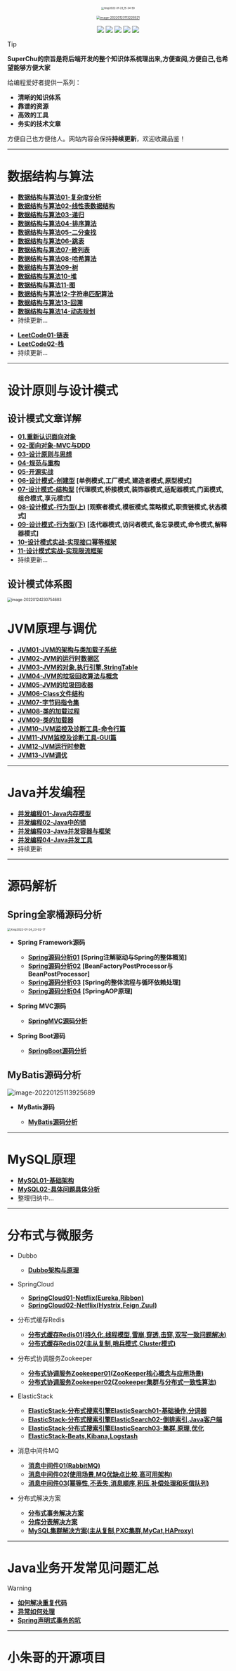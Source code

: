 <p align="center">
    <a href="/" >
        <img src="https://fechin-picgo.oss-cn-shanghai.aliyuncs.com/PicGo/Xnip2022-01-23_15-34-59.png" alt="Xnip2022-01-23_15-34-59" style="zoom:40%;" />
    </a>
</p>
<p align="center">
    <a href="/" >
        <img src="https://fechin-picgo.oss-cn-shanghai.aliyuncs.com/PicGo/Xnip2022-01-23_15-25-3801.png" alt="image-20220123113225521" style="zoom:50%;" />
    </a>
</p>


<p align="center">
  <a href="http://www.zhuguoqing.cn" target="_blank"><img src="https://img.shields.io/badge/%E5%B0%8F%E6%9C%B1%E5%93%A5%E7%9A%84%E5%8D%9A%E5%AE%A2-zhuguoqing.cn-FFFFFF"></a>
  <a href="https://github.com/fechinchu" target="_blank"><img src="https://img.shields.io/badge/fechinchu-github-000000"></a>
  <a href="https://space.bilibili.com/38255113" target="_blank"><img src="https://img.shields.io/badge/%E6%88%91%E7%9A%84%E4%B8%BB%E9%A1%B5-bilibili-FB7299"></a>
  <a href="https://fechinchu.github.io/free-log/" target="_blank"><img src="https://img.shields.io/badge/free--log-%E6%88%91%E7%9A%84%E5%BC%80%E6%BA%90%E9%A1%B9%E7%9B%AE-158170"></a>
  <a href="http://www.zhuguoqing.cn/?p=2569" target="_blank">
    <img src="https://img.shields.io/badge/%E8%81%94%E7%B3%BB%E6%88%91-%E5%B0%8F%E6%9C%B1%E5%93%A5-orange">
  </a>
</p>

> [!TIP]
>  **SuperChu的宗旨是将后端开发的整个知识体系梳理出来,方便查阅,方便自己,也希望能够方便大家** 
>  
>  给编程爱好者提供一系列：
>
>  - **清晰的知识体系**
>  - **靠谱的资源**
>  - **高效的工具**
>  - **务实的技术文章**
>
> 方便自己也方便他人。网站内容会保持**持续更新**，欢迎收藏品鉴！

---

# 数据结构与算法

<!-- panels:start -->

<!-- div:left-panel -->

* [**数据结构与算法01-复杂度分析**](数据结构与算法/数据结构与算法01-复杂度分析)
* [**数据结构与算法02-线性表数据结构**](数据结构与算法/数据结构与算法02-线性表数据结构)
* [**数据结构与算法03-递归**](数据结构与算法/数据结构与算法03-递归)
* [**数据结构与算法04-排序算法**](数据结构与算法/数据结构与算法04-排序算法)
* [**数据结构与算法05-二分查找**](数据结构与算法/数据结构与算法05-二分查找)
* [**数据结构与算法06-跳表**](数据结构与算法/数据结构与算法06-跳表)
* [**数据结构与算法07-散列表**](数据结构与算法/数据结构与算法07-散列表)
* [**数据结构与算法08-哈希算法**](数据结构与算法/数据结构与算法08-哈希算法)
* [**数据结构与算法09-树**](数据结构与算法/数据结构与算法09-树)
* [**数据结构与算法10-堆**](数据结构与算法/数据结构与算法10-堆)
* [**数据结构与算法11-图**](数据结构与算法/数据结构与算法11-图)
* [**数据结构与算法12-字符串匹配算法**](数据结构与算法/数据结构与算法12-字符串匹配算法)
* [**数据结构与算法13-回溯**](数据结构与算法/数据结构与算法13-回溯)
* [**数据结构与算法14-动态规划**](数据结构与算法/数据结构与算法14-动态规划)
* 持续更新...

<!-- div:right-panel -->

* [**LeetCode01-链表**](数据结构与算法/LeetCode01-链表)
* [**LeetCode02-栈**](数据结构与算法/LeetCode02-栈)
* 持续更新...

<!-- panels:end -->

---

# 设计原则与设计模式

<!-- tabs:start -->

## **设计模式文章详解**

* [**01.重新认识面向对象**](设计模式/01-重新认识面向对象)
* [**02-面向对象-MVC与DDD**](设计模式/02-面向对象-MVC与DDD)
* [**03-设计原则与思想**](设计模式/03-设计原则与思想)
* [**04-规范与重构**](设计模式/04-规范与重构)
* [**05-开源实战**](设计模式/05-开源实战)
* [**06-设计模式-创建型**](设计模式/06-设计模式-创建型) **[单例模式,工厂模式,建造者模式,原型模式]**
* [**07-设计模式-结构型**](设计模式/07-设计模式-结构型) **[代理模式,桥接模式,装饰器模式,适配器模式,门面模式,组合模式,享元模式]**
* [**08-设计模式-行为型(上)**](设计模式/08-设计模式-行为型(上)) **[观察者模式,模板模式,策略模式,职责链模式,状态模式]**
* [**09-设计模式-行为型(下)**](设计模式/09-设计模式-行为型(下)) **[迭代器模式,访问者模式,备忘录模式,命令模式,解释器模式]**
* [**10-设计模式实战-实现接口幂等框架**](设计模式/10-设计模式实战-实现接口幂等框架)
* [**11-设计模式实战-实现限流框架**](设计模式/11-设计模式实战-实现限流框架)
* 持续更新...

## **设计模式体系图**

<img src="https://fechin-picgo.oss-cn-shanghai.aliyuncs.com/PicGo/image-20220124230754683.png" alt="image-20220124230754683" style="zoom: 60%;" />

<!-- tabs:end -->

# JVM原理与调优

* [**JVM01-JVM的架构与类加载子系统**](Java虚拟机/JVM详解01-JVM的架构与类加载子系统)
* [**JVM02-JVM的运行时数据区**](Java虚拟机/JVM详解02-JVM的运行时数据区)
* [**JVM03-JVM的对象,执行引擎,StringTable**](Java虚拟机/JVM详解03-JVM的对象,执行引擎,StringTable)
* [**JVM04-JVM的垃圾回收算法与概念**](Java虚拟机/JVM详解04-JVM的垃圾回收算法与概念)
* [**JVM05-JVM的垃圾回收器**](Java虚拟机/JVM详解05-JVM的垃圾回收器)
* [**JVM06-Class文件结构**](Java虚拟机/JVM详解06-Class文件结构)
* [**JVM07-字节码指令集**](Java虚拟机/JVM详解07-字节码指令集)
* [**JVM08-类的加载过程**](Java虚拟机/JVM详解08-类的加载过程)
* [**JVM09-类的加载器**](Java虚拟机/JVM详解09-类的加载器)
* [**JVM10-JVM监控及诊断工具-命令行篇**](Java虚拟机/JVM详解10-JVM监控及诊断工具-命令行篇)
* [**JVM11-JVM监控及诊断工具-GUI篇**](Java虚拟机/JVM详解11-JVM监控及诊断工具-GUI篇)
* [**JVM12-JVM运行时参数**](Java虚拟机/JVM详解12-JVM运行时参数)
* [**JVM13-JVM调优**](Java虚拟机/JVM详解13-JVM调优)

---

# Java并发编程

* [**并发编程01-Java内存模型**](Java并发编程/并发编程01-Java内存模型)
* [**并发编程02-Java中的锁**](Java并发编程/并发编程02-Java中的锁)
* [**并发编程03-Java并发容器与框架**](Java并发编程/并发编程03-Java并发容器和框架)
* [**并发编程04-Java并发工具**](Java并发编程/并发编程04-Java并发工具)
* 持续更新

---

# 源码解析

## Spring全家桶源码分析

<img src="https://fechin-picgo.oss-cn-shanghai.aliyuncs.com/PicGo/Xnip2022-01-24_23-02-17.jpg" alt="Xnip2022-01-24_23-02-17" style="zoom: 45%;" />

* **Spring Framework源码**
  
  * [**Spring源码分析01**](源码解析/Spring全家桶源码/Spring源码分析01) **[Spring注解驱动与Spring的整体概览]**
  * [**Spring源码分析02**](源码解析/Spring全家桶源码/Spring源码分析02) **[BeanFactoryPostProcessor与BeanPostProcessor]**
  * [**Spring源码分析03**](源码解析/Spring全家桶源码/Spring源码分析03) **[Spring的整体流程与循环依赖处理]**
  * [**Spring源码分析04**](源码解析/Spring全家桶源码/Spring源码分析04) **[SpringAOP原理]**
* **Spring MVC源码**
  
  * [**SpringMVC源码分析**](源码解析/Spring全家桶源码/SpringMVC源码分析)
* **Spring Boot源码**

  * [**SpringBoot源码分析**](源码解析/Spring全家桶源码/SpringBoot源码分析)

## MyBatis源码分析

![image-20220125113925689](https://fechin-picgo.oss-cn-shanghai.aliyuncs.com/PicGo/image-20220125113925689.png)

* **MyBatis源码**

  * [**MyBatis源码分析**](源码解析/MyBatis源码/MyBatis源码)
---

# MySQL原理

* [**MySQL01-基础架构**](MySQL/1.MySQL-基础架构)
* [**MySQL02-具体问题具体分析**](MySQL/2.MySQL-实战)
* 整理归纳中...

---

# 分布式与微服务

* Dubbo

  * [**Dubbo架构与原理**](分布式与微服务/Dubbo)

* SpringCloud

  * [**SpringCloud01-Netflix(Eureka,Ribbon)**](分布式与微服务/SpringCloud01-Netflix(Eureka,Ribbon))
  * [**SpringCloud02-Netflix(Hystrix,Feign,Zuul)**](分布式与微服务/SpringCloud02-Netflix(Hystrix,Feign,Zuul))


* 分布式缓存Redis

  * [**分布式缓存Redis01(持久化,线程模型,雪崩,穿透,击穿,双写一致问题解决)**](分布式与微服务/分布式缓存Redis01(持久化,线程模型,雪崩,穿透,击穿,双写一致问题解决))
  * [**分布式缓存Redis02(主从复制,哨兵模式,Cluster模式)**](分布式与微服务/分布式缓存Redis02(主从复制,哨兵模式,Cluster模式))

* 分布式协调服务Zookeeper

  * [**分布式协调服务Zookeeper01(ZooKeeper核心概念与应用场景)**](分布式与微服务/分布式协调服务Zookeeper01(ZooKeeper核心概念与应用场景))
  * [**分布式协调服务Zookeeper02(Zookeeper集群与分布式一致性算法)**](分布式与微服务/分布式协调服务Zookeeper02(Zookeeper集群与分布式一致性算法))

* ElasticStack

  * [**ElasticStack-分布式搜索引擎ElasticSearch01-基础操作,分词器**](分布式与微服务/ElasticStack-分布式搜索引擎ElasticSearch01-基础操作,分词器)
  * [**ElasticStack-分布式搜索引擎ElasticSearch02-倒排索引,Java客户端**](分布式与微服务/ElasticStack-分布式搜索引擎ElasticSearch02-倒排索引,Java客户端)
  * [**ElasticStack-分布式搜索引擎ElasticSearch03-集群,原理,优化**](分布式与微服务/ElasticStack-分布式搜索引擎ElasticSearch03-集群,原理,优化)
  * [**ElasticStack-Beats,Kibana,Logstash**](分布式与微服务/ElasticStack-Beats,Kibana,Logstash)

* 消息中间件MQ

  * [**消息中间件01(RabbitMQ)**](分布式与微服务/消息中间件01(RabbitMQ))
  * [**消息中间件02(使用场景,MQ优缺点比较,高可用架构)**](分布式与微服务/消息中间件02(使用场景,MQ优缺点比较,高可用架构))
  * [**消息中间件03(幂等性,不丢失,消息顺序,积压,补偿处理和死信队列)**](分布式与微服务/消息中间件03(幂等性,不丢失,消息顺序,积压,补偿处理和死信队列))

* 分布式解决方案

  * [**分布式事务解决方案**](分布式与微服务/分布式事务解决方案)
  * [**分库分表解决方案**](分布式与微服务/分库分表解决方案)
  * [**MySQL集群解决方案(主从复制,PXC集群,MyCat,HAProxy)**](分布式与微服务/MySQL集群解决方案(主从复制,PXC集群,MyCat,HAProxy))

---

# Java业务开发常见问题汇总

> [!WARNING]
> * [**如何解决重复代码**](Java业务开发常见问题/解决重复代码)
> * [**异常如何处理**](Java业务开发常见问题/异常处理)
> * [**Spring声明式事务的坑**](Java业务开发常见问题/Spring的声明式事务)

---

# 小朱哥的开源项目







